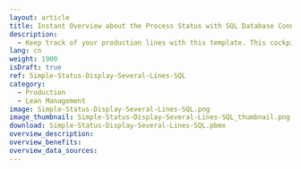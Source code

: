 ```yaml
---
layout: article
title: Instant Overview about the Process Status with SQL Database Connection
description: 
  - Keep track of your production lines with this template. This cockpit dashboard is based on a SQL-database and gives the responsible shift supervisor an overview of all production lines. You can see instantly in which phase every single line is.
lang: cn
weight: 1900
isDraft: true
ref: Simple-Status-Display-Several-Lines-SQL
category:
  - Production
  - Lean Management
image: Simple-Status-Display-Several-Lines-SQL.png
image_thumbnail: Simple-Status-Display-Several-Lines-SQL_thumbnail.png
download: Simple-Status-Display-Several-Lines-SQL.pbmx
overview_description:
overview_benefits:
overview_data_sources:
---
```

